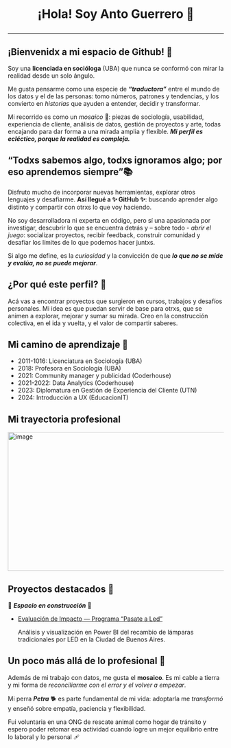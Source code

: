 <h1 align="center">¡Hola! Soy Anto Guerrero 👋                                                                                                                 
                                                                                                                                                          
---
## ¡Bienvenidx a mi espacio de Github! 🎉
Soy una **licenciada en socióloga** (UBA) que nunca se conformó con mirar la realidad desde un solo ángulo. 

Me gusta pensarme como una especie de ***“traductora”*** entre el mundo de los datos y el de las personas: tomo números, patrones y tendencias, y los convierto en *historias* que ayuden a entender, decidir y transformar. 

Mi recorrido es como un *mosaico* 🎨: piezas de sociología, usabilidad, experiencia de cliente, análisis de datos, gestión de proyectos y arte, todas encajando para dar forma a una mirada amplia y flexible. 
***Mi perfil es ecléctico, porque la realidad es compleja.***

## “Todxs sabemos algo, todxs ignoramos algo; por eso aprendemos siempre”📚
Disfruto mucho de incorporar nuevas herramientas, explorar otros lenguajes y desafiarme. **Así llegué a ✨ GitHub ✨**: buscando aprender algo distinto y compartir con otrxs lo que voy haciendo. 

No soy desarrolladora ni experta en código, pero sí una apasionada por investigar, descubrir lo que se encuentra detrás y – sobre todo - *abrir el juego*: socializar proyectos, recibir feedback, construir comunidad y desafiar los límites de lo que podemos hacer juntxs. 

Si algo me define, es la *curiosidad* y la convicción de que ***lo que no se mide y evalúa, no se puede mejorar***.

## ¿Por qué este perfil? 🚀
Acá vas a encontrar proyectos que surgieron en cursos, trabajos y desafíos personales. Mi idea es que puedan servir de base para otrxs, que se animen a explorar, mejorar y sumar su mirada. Creo en la construcción colectiva, en el ida y vuelta, y el valor de compartir saberes.

## Mi camino de aprendizaje 📖
  - 2011-1016: Licenciatura en Sociología (UBA)
  - 2018: Profesora en Sociología (UBA)
  - 2021: Community manager y publicidad (Coderhouse)
  - 2021-2022: Data Analytics (Coderhouse)
  - 2023: Diplomatura en Gestión de Experiencia del Cliente (UTN)
  - 2024: Introducción a UX (EducacionIT)

## Mi trayectoria profesional

<img width="940" height="323" alt="image" src="https://github.com/user-attachments/assets/4b849fc6-8623-413c-9733-2713c53719d7" />

## Proyectos destacados 👷 
🚧 ***Espacio en construcción*** 🚧
- [Evaluación de Impacto — Programa “Pasate a Led”](https://github.com/AntitoGuerrero/programa-pasate-a-led)

  Análisis y visualización en Power BI del recambio de lámparas tradicionales por LED en la Ciudad de Buenos Aires. 




## Un poco más allá de lo profesional 💚
Además de mi trabajo con datos, me gusta el **mosaico**. Es mi cable a tierra y mi forma de *reconciliarme con el error y el volver a empezar*.

Mi perra ***Petra*** 🐕 es parte fundamental de mi vida: adoptarla me *transformó* y  enseñó sobre empatía, paciencia y flexibilidad. 

Fui voluntaria en una ONG de rescate animal como hogar de tránsito y espero poder retomar esa actividad cuando logre un mejor equilibrio entre lo laboral y lo personal 🩹













